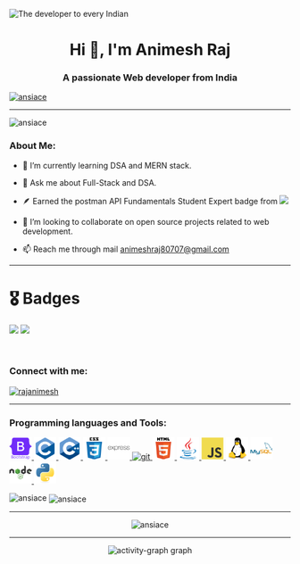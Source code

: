 <!--Github Banner-->

![The developer to every Indian](https://github.com/user-attachments/assets/2bc4a6fd-4fe7-4f74-988c-a04711ad6bbe)

<!-- my name-->

<h1 align="center">Hi 👋, I'm Animesh Raj </h1></p>

<!--Passionate about-->

<h3 align="center">A passionate Web developer from India</h3>

<!--trophy-->

<p align="left"> <a href="https://github.com/ryo-ma/github-profile-trophy"><img src="https://github-profile-trophy.vercel.app/?username=ansiace" alt="ansiace" /></a> </p>

<!--profile views-->
----
<p align="left">  <img src="https://komarev.com/ghpvc/?username=ansiace&label=Profile%20views&color=0e75b6&style=flat" alt="ansiace" </p>
  
<!-- 🧑‍💻Current About me -->
  
<h3> About Me: </h3>
  
  <!-- currently learning skills  -->

 - 🌱 I’m currently learning DSA and MERN stack.

 - 💬 Ask me about Full-Stack and DSA.

 - 🪶 Earned the postman API Fundamentals Student Expert badge from <img src="https://github.com/user-attachments/assets/e32752a5-4e64-4033-a6f8-172cad954eda" width="75">

 - 👯 I’m looking to collaborate on open source projects related to web development.

 - 📫 Reach me through mail animeshraj80707@gmail.com
 
-----

# 🎖 Badges
<!--Postman Badge-->
<img src ="https://github.com/user-attachments/assets/ddec9832-7a25-4414-acd3-fcf69bb9f755" width="150">
<!--American Heroes Badge-->
<img src="https://github.com/user-attachments/assets/60802d4b-e6cb-4072-9065-0f89bbdc1e50" width="150">


<a href = "https://github.com/user-attachments/assets/0294e26c-b610-45a7-84b1-203e6cc89e67 "> </a>



<br/>
  
<!--stay connected with me-->

<h3 align="left">Connect with me:</h3>
<p align="left">
<a href="https://linkedin.com/in/rajanimesh" target="blank"><img align="center" src="https://raw.githubusercontent.com/rahuldkjain/github-profile-readme-generator/master/src/images/icons/Social/linked-in-alt.svg" alt="rajanimesh" height="30" width="40" /></a>
</p>

<!--programming languages and tools-->
----
<h3 align="left">Programming languages and Tools:</h3>
<p align="left"> <a href="https://getbootstrap.com" target="_blank" rel="noreferrer"> <img src="https://raw.githubusercontent.com/devicons/devicon/master/icons/bootstrap/bootstrap-plain-wordmark.svg" alt="bootstrap" width="40" height="40"/> </a> <a href="https://www.cprogramming.com/" target="_blank" rel="noreferrer"> <img src="https://raw.githubusercontent.com/devicons/devicon/master/icons/c/c-original.svg" alt="c" width="40" height="40"/> </a> <a href="https://www.w3schools.com/cpp/" target="_blank" rel="noreferrer"> <img src="https://raw.githubusercontent.com/devicons/devicon/master/icons/cplusplus/cplusplus-original.svg" alt="cplusplus" width="40" height="40"/> </a> <a href="https://www.w3schools.com/css/" target="_blank" rel="noreferrer"> <img src="https://raw.githubusercontent.com/devicons/devicon/master/icons/css3/css3-original-wordmark.svg" alt="css3" width="40" height="40"/> </a> <a href="https://expressjs.com" target="_blank" rel="noreferrer"> <img src="https://raw.githubusercontent.com/devicons/devicon/master/icons/express/express-original-wordmark.svg" alt="express" width="40" height="40"/> </a> <a href="https://git-scm.com/" target="_blank" rel="noreferrer"> <img src="https://www.vectorlogo.zone/logos/git-scm/git-scm-icon.svg" alt="git" width="40" height="40"/> </a> <a href="https://www.w3.org/html/" target="_blank" rel="noreferrer"> <img src="https://raw.githubusercontent.com/devicons/devicon/master/icons/html5/html5-original-wordmark.svg" alt="html5" width="40" height="40"/> </a> <a href="https://www.java.com" target="_blank" rel="noreferrer"> <img src="https://raw.githubusercontent.com/devicons/devicon/master/icons/java/java-original.svg" alt="java" width="40" height="40"/> </a> <a href="https://developer.mozilla.org/en-US/docs/Web/JavaScript" target="_blank" rel="noreferrer"> <img src="https://raw.githubusercontent.com/devicons/devicon/master/icons/javascript/javascript-original.svg" alt="javascript" width="40" height="40"/> </a> <a href="https://www.linux.org/" target="_blank" rel="noreferrer"> <img src="https://raw.githubusercontent.com/devicons/devicon/master/icons/linux/linux-original.svg" alt="linux" width="40" height="40"/> </a> <a href="https://www.mysql.com/" target="_blank" rel="noreferrer"> <img src="https://raw.githubusercontent.com/devicons/devicon/master/icons/mysql/mysql-original-wordmark.svg" alt="mysql" width="40" height="40"/> </a> <a href="https://nodejs.org" target="_blank" rel="noreferrer"> <img src="https://raw.githubusercontent.com/devicons/devicon/master/icons/nodejs/nodejs-original-wordmark.svg" alt="nodejs" width="40" height="40"/> </a> <a href="https://www.python.org" target="_blank" rel="noreferrer"> <img src="https://raw.githubusercontent.com/devicons/devicon/master/icons/python/python-original.svg" alt="python" width="40" height="40"/> </a> </p>

<!-- most used languages-->

<p><img align="left" src="https://github-readme-stats.vercel.app/api/top-langs?username=ansiace&show_icons=true&locale=en&layout=compact" alt="ansiace" /></p>

<!--github stats-->

<p>&nbsp;<img align="center" src="https://github-readme-stats.vercel.app/api?username=ansiace&show_icons=true&locale=en" alt="ansiace" /></p>

<!--Github streak-->
----
<p align="center"> <img src="https://github-readme-streak-stats.herokuapp.com/?user=ansiace&" alt="ansiace" /></p>

<!--Contribution Graph-->
----
<div align="center">
  <img src="https://github-readme-activity-graph.vercel.app/graph?username=ansiace&radius=16&theme=react&area=true&order=5" height="300" alt="activity-graph graph"  />
</div>


<!--END-->

